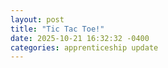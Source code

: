 ```yaml
---
layout: post
title: "Tic Tac Toe!"
date: 2025-10-21 16:32:32 -0400
categories: apprenticeship update
---
```




<html lang="">
<script>
window.location = "nathandickinson32.github.io/my-blog/public/index.html"
</script>
</html>